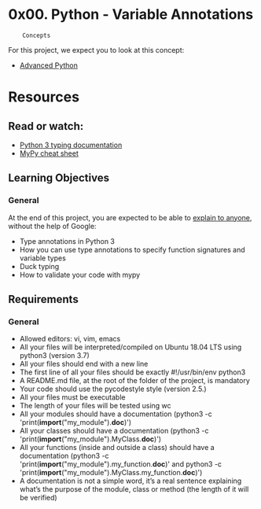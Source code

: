 # 0x00. Python - Variable Annotations

        Concepts

For this project, we expect you to look at this concept:

- [Advanced Python](https://intranet.alxswe.com/concepts/554)

# Resources

## Read or watch:

- [Python 3 typing documentation](https://intranet.alxswe.com/rltoken/5j0OtdWh36_HVAHKJX2gaA)
- [MyPy cheat sheet](https://intranet.alxswe.com/rltoken/Eud-nrUG7x3iT6JD2Sas-g)

## Learning Objectives

### General

At the end of this project, you are expected to be able to [explain to anyone](https://intranet.alxswe.com/rltoken/hGUom4nCewYmroS4ii_ZDQ), without the help of Google:

- Type annotations in Python 3
- How you can use type annotations to specify function signatures and variable types
- Duck typing
- How to validate your code with mypy

## Requirements

### General

- Allowed editors: vi, vim, emacs
- All your files will be interpreted/compiled on Ubuntu 18.04 LTS using python3 (version 3.7)
- All your files should end with a new line
- The first line of all your files should be exactly #!/usr/bin/env python3
- A README.md file, at the root of the folder of the project, is mandatory
- Your code should use the pycodestyle style (version 2.5.)
- All your files must be executable
- The length of your files will be tested using wc
- All your modules should have a documentation (python3 -c 'print(**import**("my_module").**doc**)')
- All your classes should have a documentation (python3 -c 'print(**import**("my_module").MyClass.**doc**)')
- All your functions (inside and outside a class) should have a documentation (python3 -c 'print(**import**("my_module").my_function.**doc**)' and python3 -c 'print(**import**("my_module").MyClass.my_function.**doc**)')
- A documentation is not a simple word, it’s a real sentence explaining what’s the purpose of the module, class or method (the length of it will be verified)
